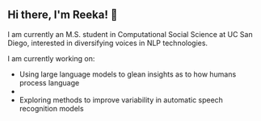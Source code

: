 ## Hi there, I'm Reeka! 👋

I am currently an M.S. student in Computational Social Science at UC San Diego, interested in diversifying voices in NLP technologies.

I am currently working on:

- Using large language models to glean insights as to how humans process language
- 
- Exploring methods to improve variability in automatic speech recognition models
<!--
**rdestaci/rdestaci** is a ✨ _special_ ✨ repository because its `README.md` (this file) appears on your GitHub profile.

Here are some ideas to get you started:

- 🔭 I’m currently working on ...
- 🌱 I’m currently learning ...
- 👯 I’m looking to collaborate on ...
- 🤔 I’m looking for help with ...
- 💬 Ask me about ...
- 📫 How to reach me: ...
- 😄 Pronouns: ...
- ⚡ Fun fact: ...
-->
